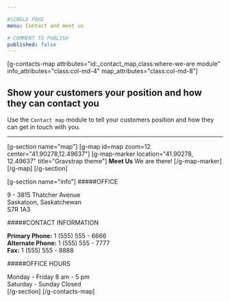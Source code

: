 ```yaml
---

#SINGLE PAGE
menu: Contact and meet us

# COMMENT TO PUBLISH
published: false
---
```


[g-contacts-map attributes="id:_contact_map,class:where-we-are module" info_attributes="class:col-md-4" map_attributes="class:col-md-8"]

## Show your customers your position and how they can contact you
Use the `Contact map` module to tell your customers position and how they can get in touch with you.

___

[g-section name="map"]
[g-map id=map zoom=12 center="41.90278,12.49637"]
[g-map-marker location="41.90278, 12.49637" title="Gravstrap theme"]
**Meet Us**
We are there!
[/g-map-marker]
[/g-map]
[/g-section]

[g-section name="info"]
#####OFFICE

9 - 3815 Thatcher Avenue  
Saskatoon, Saskatchewan  
S7R 1A3

#####CONTACT INFORMATION

**Primary Phone:** 1 (555) 555 - 6666  
**Alternate Phone:** 1 (555) 555 - 7777  
**Fax:** 1 (555) 555 - 8888


#####OFFICE HOURS

Monday - Friday 8 am - 5 pm  
Saturday - Sunday Closed  
[/g-section]
[/g-contacts-map]
